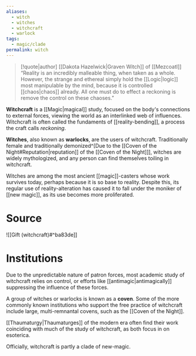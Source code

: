 ```yaml
---
aliases:
  - witch
  - witches
  - witchcraft
  - warlock
tags:
  - magic/clade
permalink: witch
---
```

> [!quote|author] [[Dakota Hazelwick|Graven Witch]] of [[Mezcoatl]]
> “Reality is an incredibly malleable thing, when taken as a whole. However, the strange and ethereal simply hold the [[Logic|logic]] most manipulable by the mind, because it is controlled [[chaos|chaos]] already. All one must do to effect a reckoning is remove the control on these chaoses.”

**Witchcraft** is a [[Magic|magical]] study, focused on the body's connections to external forces, viewing the world as an interlinked web of influences. Witchcraft is often called the fundaments of [[reality-bending]], a process the craft calls *reckoning*.

**Witches**, also known as **warlocks**, are the users of witchcraft. Traditionally female and traditionally demonized^[Due to the [[Coven of the Night#Reputation|reputation]] of the [[Coven of the Night]]], witches are widely mythologized, and any person can find themselves toiling in witchcraft.

Witches are among the most ancient [[magic]]-casters whose work survives today, perhaps because it is so base to reality. Despite this, its regular use of reality-alteration has caused it to fall under the moniker of [[new magic]], as its use becomes more proliferated.
# Source
![[Gift (witchcraft)#^ba83de]]

# Institutions
Due to the unpredictable nature of patron forces, most academic study of witchcraft relies on control, or efforts like [[antimagic|antimagically]] suppressing the influence of these forces.

 A group of witches or warlocks is known as a **coven**. Some of the more commonly known institutions who support the free practice of witchcraft include large, multi-remnantal covens, such as the [[Coven of the Night]].

[[Thaumaturgy|Thaumaturges]] of the modern era often find their work coinciding with much of the study of witchcraft, as both focus in on esoterica.

 Officially, witchcraft is partly a clade of new-magic.

